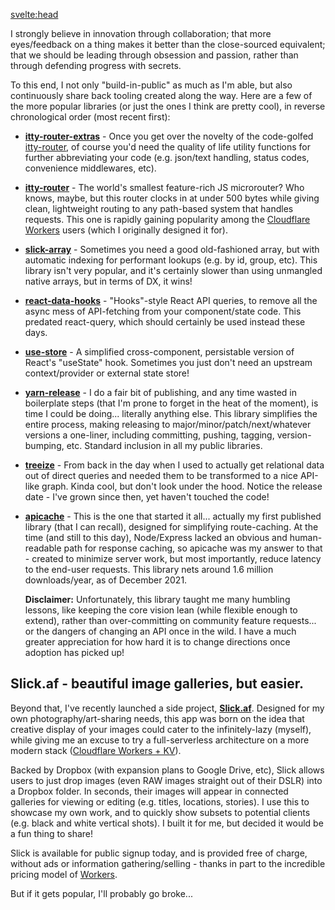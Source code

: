 <svelte:head>
  <title>Kevin R. Whitley - Open Source</title>
</svelte:head>

I strongly believe in innovation through collaboration; that more eyes/feedback on a thing makes it better than the close-sourced equivalent; that we should be leading
through obsession and passion, rather than through defending progress with secrets.

To this end, I not only "build-in-public" as much as I'm able, but also continuously share back tooling created along the way. Here
are a few of the more popular libraries (or just the ones I think are pretty cool), in reverse chronological order (most recent first):

- **[itty-router-extras](https://www.npmjs.com/package/itty-router-extras)** - Once you get over the novelty of the code-golfed
  [itty-router](https://www.npmjs.com/package/itty-router), of course you'd need the quality of life utility functions for further abbreviating
  your code (e.g. json/text handling, status codes, convenience middlewares, etc).

- **[itty-router](https://www.npmjs.com/package/itty-route)** - The world's smallest feature-rich JS microrouter?  Who knows,
  maybe, but this router clocks in at under 500 bytes while giving clean, lightweight routing to any path-based system that
  handles requests.  This one is rapidly gaining popularity among the <a href="https://workers.cloudflare.com/">Cloudflare Workers</a>
  users (which I originally designed it for).

- **[slick-array](https://www.npmjs.com/package/slick-array)** - Sometimes you need a good old-fashioned array, but with automatic indexing for
  performant lookups (e.g. by id, group, etc).  This library isn't very popular, and it's certainly slower than using unmangled native arrays, but in terms of DX, it wins!

- **[react-data-hooks](https://www.npmjs.com/package/react-data-hooks)** - "Hooks"-style React API queries, to remove all the async mess of API-fetching from your component/state code. This
  predated react-query, which should certainly be used instead these days.

- **[use-store](https://www.npmjs.com/package/use-store)** - A simplified cross-component, persistable version of React's "useState" hook.
  Sometimes you just don't need an upstream context/provider or external state store!

- **[yarn-release](https://www.npmjs.com/package/yarn-release)** - I do a fair bit of publishing, and any time wasted in
  boilerplate steps (that I'm prone to forget in the heat of the moment), is time I could be doing... literally anything else.  This library
  simplifies the entire process, making releasing to major/minor/patch/next/whatever versions a one-liner, including committing, pushing,
  tagging, version-bumping, etc.  Standard inclusion in all my public libraries.

- **[treeize](https://www.npmjs.com/package/treeize)** - From back in the day when I used to actually get relational data out of direct
  queries and needed them to be transformed to a nice API-like graph.  Kinda cool, but don't look under the hood.  Notice the release date -
  I've grown since then, yet haven't touched the code!

- **[apicache](https://www.npmjs.com/package/apicache)** - This is the one that started it all... actually my first published
  library (that I can recall), designed for simplifying route-caching.  At the time (and still to this day), Node/Express lacked an obvious
  and human-readable path for response caching, so apicache was my answer to that - created to minimize server work, but most importantly, reduce
  latency to the end-user requests.  This library nets around 1.6 million downloads/year, as of December 2021.

  **Disclaimer:** Unfortunately, this library taught me many humbling lessons, like keeping the core vision lean (while flexible enough to extend), rather
  than over-committing on community feature requests... or the dangers of changing an API once in the wild.  I have a much greater
  appreciation for how hard it is to change directions once adoption has picked up!

## Slick.af - beautiful image galleries, but easier.

Beyond that, I've recently launched a side project, **<a href="https://slick.af">Slick.af</a>**.  Designed for my own photography/art-sharing needs,
this app was born on the idea that creative display of your images could cater to the infinitely-lazy (myself), while giving me an excuse to try a full-serverless
architecture on a more modern stack (<a href="https://workers.cloudflare.com/">Cloudflare Workers + KV</a>).

Backed by Dropbox (with expansion plans to Google Drive, etc), Slick allows users to just drop images (even RAW images straight out of their DSLR) into a
Dropbox folder.  In seconds, their images will appear in connected galleries for viewing or editing (e.g. titles, locations, stories).  I use this to
showcase my own work, and to quickly show subsets to potential clients (e.g. black and white vertical shots).  I built it for me, but decided it would be a
fun thing to share!

Slick is available for public signup today, and is provided free of charge, without ads or information gathering/selling - thanks in part to the incredible pricing model of <a href="https://workers.cloudflare.com/">Workers</a>.

But if it gets popular, I'll probably go broke...
